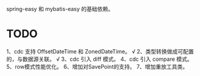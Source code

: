 spring-easy 和 mybatis-easy 的基础依赖。


# TODO
1、cdc 支持 OffsetDateTime 和 ZonedDateTime。 √
2、类型转换做成可配置的，与数据源关联。 √
3、cdc 引入 diff 模式。
4、cdc 引入 compare 模式。
5、row模式性能优化。
6、增加对SavePoint的支持。
7、增加重放工具类。